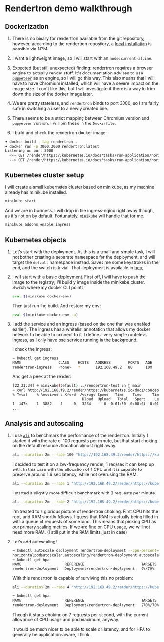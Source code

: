 # Rendertron demo walkthrough

## Dockerization

1. There is no binary for rendertron available from the git repository; however, according to the rendertron repository,
   a [local installation][rendertron-local] is possible via NPM.

2. I want a lightweight image, so I will start with an `node:current-alpine`.

3. Expected (but still unexpected) finding: rendertron requires a browser engine to actually render stuff. It's documentation
   advises to use [`puppeteer`][puppeteer] as an engine, so I will go this way. This also means that I will have to have
   Chromium installed, which will have a severe impact on the image size. I don't like this, but I will investigate if
   there is a way to trim down the size of the docker image later.

4. We are pretty stateless, and `rendertron` binds to port 3000, so I am fairly safe in switching a user to a newly created
   one.

5. There seems to be a strict mapping between Chromium version and `puppeteer` version. I will pin these in the `Dockerfile`.

6. I build and check the rendertron docker image:

```bash
➜ docker build --tag rendertron .                       
➜ docker run -p 3000:3000 rendertron:latest                  
Listening on port 3000
  <-- GET /render/https://kubernetes.io/docs/tasks/run-application/horizontal-pod-autoscale-walkthrough/
  --> GET /render/https://kubernetes.io/docs/tasks/run-application/horizontal-pod-autoscale-walkthrough/ 200 1,485ms 32.41kb
```

## Kubernetes cluster setup

I will create a small kubernetes cluster based on minikube, as my machine already has minikube installed.

```bash
minikube start
```

And we are in business. I will drop in the ingress-nginx right away though, as it's not on by default. Fortunately, `minikube`
will handle that for me.

```bash
minikube addons enable ingress
```

## Kubernetes objects

1. Let's start with the deployment. As this is a small and simple task, I will not bother creating a separate namespace
   for the deployment, and will target the `default` namespace instead. Saves me some keystrokes in the end, and the switch
   is trivial. That deployment is available in [here](./.kube/rendertron-deployment.yaml).

2. I will start with a basic deployment. First off, I will have to push the image to the registry; I'll build y image inside
   the minikube cluster. Switch where my docker CLI points:

   ```bash
   eval $(minikube docker-env)
   ```

   Then just run the build. And restore my env:

   ```bash
   eval $(minikube docker-env -u)
   ```

3. I add the service and an ingress (based on the one that was enabled earlier). The ingress has a whitelist annotation
   that allows my docker network to be able to connect to it. I define a very simple routeless ingress, as I only have one
   service running in the background.

   I check the ingress:

   ```bash
   ➜ kubectl get ingress
   NAME                 CLASS    HOSTS   ADDRESS        PORTS   AGE
   rendertron-ingress   <none>   *       192.168.49.2   80      10m
   ```

   And get a peek at the render:

   ```bash
   [22:31:34] ☸ minikube(default) ../rendertron-test on  main 
   ➜ curl http://192.168.49.2/render/https://kubernetes.io/docs/concepts/workloads/controllers/deployment/ | head
   % Total    % Received % Xferd  Average Speed   Time    Time     Time  Current
                                   Dload  Upload   Total   Spent    Left  Speed
   1  347k    1  3882    0     0   3234      0  0:01:50  0:00:01  0:01:49  3235<!DOCTYPE html><html lang="en" class="no-js"><head><base href="https://kubernetes.io/docs/concepts/workloads/controllers">
   ...
   ```

## Analysis and autoscaling

1. I use [`ali`][ali-github] to benchmark the performance of the rendertron. Initially I started it with the rate of 100
   requests per minute, but that start choking on the default resouce allocation almost right away.

    ```bash
    ali --duration 2m --rate 100 "http://192.168.49.2/render/https://kubernetes.io/docs/concepts/workloads/controllers/deployment/"
    ```

    I decided to test it on a low-frequency render; 1 req/sec it can keep up with. In this case with the allocation of
    1 CPU unit it is capable to preserve around 1.6 sec latency, while not overusing the RAM.

    ```bash
    ali --duration 2m --rate 1 "http://192.168.49.2/render/https://kubernetes.io/docs/concepts/workloads/controllers/deployment/"
    ```

    I started a slightly more difficult benchmark with 2 requests per minute.

    ```bash
    ali --duration 2m --rate 2 "http://192.168.49.2/render/https://kubernetes.io/docs/concepts/workloads/controllers/deployment/"
    ```

    I'm treated to a glorious picture of rendertron choking. First CPU hits the roof, and RAM shortly follows. I guess
    that RAM is actually being filled in with a queue of requests of some kind. This means that picking CPU as our primary
    scaling metrics. If we are fine on CPU usage, we will not need more RAM. (I still put in the RAM limits, just in case)

2. Let's add autoscaling!

   ```bash
   ➜ kubectl autoscale deployment rendertron-deployment --cpu-percent=70 --min=1 --max=10
   horizontalpodautoscaler.autoscaling/rendertron-deployment autoscaled
   ➜ kubectl get hpa
   NAME                    REFERENCE                          TARGETS   MINPODS   MAXPODS   REPLICAS   AGE
   rendertron-deployment   Deployment/rendertron-deployment   0%/70%    1         10        1          51s
   ```

   With this rendertron is capable of surviving this no problem:

   ```bash
   ali --duration 2m --rate 4 "http://192.168.49.2/render/https://kubernetes.io/docs/concepts/workloads/controllers/deployment/"

   ➜ kubectl get hpa                                    
   NAME                    REFERENCE                          TARGETS    MINPODS   MAXPODS   REPLICAS   AGE
   rendertron-deployment   Deployment/rendertron-deployment   270%/70%   1         10        10         8m11s
   ```

   Though it starts choking on 7 requests per second, with the current allowance of CPU usage and pod maximum, anyway.

   It would be much nicer to be able to scale on latency, and for HPA to generally be application-aware, I think.

[rendertron-local]: https://github.com/GoogleChrome/rendertron#running-locally
[puppeteer]: https://github.com/puppeteer/puppeteer
[ali-github]: https://github.com/nakabonne/ali
